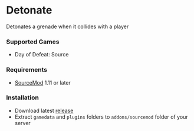 # Detonate

Detonates a grenade when it collides with a player

### Supported Games

* Day of Defeat: Source

### Requirements

* [SourceMod](https://www.sourcemod.net) 1.11 or later

### Installation

* Download latest [release](https://github.com/dronelektron/detonate/releases)
* Extract `gamedata` and `plugins` folders to `addons/sourcemod` folder of your server

